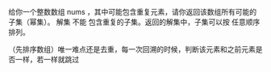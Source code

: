给你一个整数数组 nums ，其中可能包含重复元素，请你返回该数组所有可能的子集（幂集）。
解集 不能 包含重复的子集。返回的解集中，子集可以按 任意顺序 排列。

（先排序数组）唯一难点还是去重，每一次回溯的时候，判断该元素和之前元素是否一样，若一样就跳过
